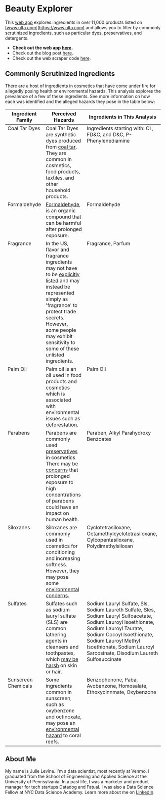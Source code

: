# Beauty Explorer

This [web app](https://nycdatascience.com/blog/student-works/what-is-beauty-made-of/) explores ingredients in over 11,000 products listed on [www.ulta.com](https://www.ulta.com) and allows you to filter by commonly scrutinized ingredients, such as particular dyes, preservatives, and detergents.  

* **Check out the web app [here](https://lejulie.shinyapps.io/exploring_beauty_products/).**
* Check out the blog post [here](https://nycdatascience.com/blog/student-works/what-is-beauty-made-of/).
* Check out the web scraper code [here](/ulta_beauty_scraper/ulta_beauty_scraper).  

## Commonly Scrutinized Ingredients

There are a host of ingredients in cosmetics that have come under fire for allegedly posing health or environmental hazards. This analysis explores the prevalence of a few of these ingredients.  See more information on how each was identified and the alleged hazards they pose in the table below:

<table>
<thead>
<tr>
<th>Ingredient Family</th>
<th>Perceived Hazards</th>
<th>Ingredients in This Analysis</th>
</tr>
</thead>
<tbody>
<tr>
<td valign="top">Coal Tar Dyes</td>
<td valign="top">Coal Tar Dyes are synthetic dyes produced from <a target='_blank' href='https://en.wikipedia.org/wiki/Coal_tar'>coal tar</a>.  They are common in cosmetics, food products, textiles, and other household products.
</td>
<td valign="top">Ingredients starting with: CI , FD&amp;C, and D&amp;C, P-Phenylenediamine</td>
</tr>
<tr>
<td valign="top">Formaldehyde</td>
<td valign="top"><a target='_blank' href='https://en.wikipedia.org/wiki/Formaldehyde'>Formaldehyde</a>, is an organic compound that can be harmful after prolonged exposure.</td>
<td valign="top">Formaldehyde</td>
</tr>
<tr>
<td valign="top">Fragrance</td>
<td valign="top">In the US, flavor and fragrance ingredients may not have to be <a target='_blank' href='https://www.fda.gov/cosmetics/productsingredients/ingredients/ucm388821.htm#labeling'>explicitly listed</a> and may instead be represented simply as 'fragrance' to protect trade secrets.  However, some people may exhibit sensitivity to some of these unlisted ingredients.
</td>
<td valign="top">Fragrance, Parfum</td>
</tr>
<tr>
<td valign="top">Palm Oil</td>
<td valign="top">Palm oil is an oil used in food products and cosmetics which is associated with environmental issues such as <a target='_blank' href='http://wwf.panda.org/our_work/food/agriculture/about_palm_oil/environmental_impacts/'>deforestation</a>.
</td>
<td valign="top">Palm Oil</td>
</tr>
<tr>
<td valign="top">Parabens</td>
<td valign="top">Parabens are commonly used <a target='_blank' href='https://www.fda.gov/cosmetics/productsingredients/ingredients/ucm128042.htm'>preservatives</a> in cosmetics.  There may be <a target='_blank' href='https://www.scientificamerican.com/article/should-people-be-concerned-about-parabens-in-beauty-products/'>concerns</a> that prolonged exposure to high concentrations of parabens could have an impact on human health.</td>
<td valign="top">Paraben, Alkyl Parahydroxy Benzoates</td>
</tr>
<tr>
<td valign="top">Siloxanes</td>
<td valign="top">Siloxanes are commonly used in cosmetics for conditioning and increasing softness.  However, they may pose some <a target='_blank' href='https://en.wikipedia.org/wiki/Siloxane#Safety_and_environmental_considerations'>environmental concerns</a>.
</td>
<td valign="top">Cyclotetrasiloxane, Octamethylcyclotetrasiloxane, Cylcopentasiloxane, Polydimethylsiloxan</td>
</tr>
<tr>
<td valign="top">Sulfates</td>
<td valign="top">Sulfates such as sodium lauryl sulfate (SLS) are common lathering agents in cleansers and toothpastes, which <a target='_blank' href='https://www.allure.com/story/best-sulfate-free-shampoos'>may be harsh</a> on skin or hair.
</td>
<td valign="top">Sodium Lauryl Sulfate, Sls, Sodium Laureth Sulfate, Sles, Sodium Lauryl Sulfoacetate, Sodium Lauroyl Isoethionate, Sodium Lauroyl Taurate, Sodium Cocoyl Isoethionate, Sodium Lauroyl Methyl Isoethionate, Sodium Lauroyl Sarcosinate, Disodium Laureth Sulfosuccinate</td>
</tr>
<tr>
<td valign="top">Sunscreen Chemicals</td>
<td valign="top">Some ingredients common in sunscreen, such as oxybenzone and octinoxate, may pose an <a target='_blank' href='https://www.huffingtonpost.com/entry/oxybenzone-chemical-sunscreen_us_5aeb38b0e4b0c4f1931ffce0'>environmental hazard</a> to coral reefs.
</td>
<td valign="top">Benzophenone, Paba, Avobenzone, Homosalate, Ethoxycinnmate, Oxybenzone</td>
</tr>
</tbody>
</table>

## About Me

My name is Julie Levine. I'm a data scientist, most recently at Venmo. I graduated from the School of Engineering and Applied Science at the University of Pennsylvania. In a past life, I was a marketer and product manager for tech startups Datadog and Fatual. I was also a Data Science Fellow at NYC Data Science Academy. Learn more about me on [LinkedIn](https://www.linkedin.com/in/lejulieb/).
